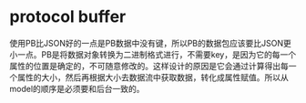 # protocol buffer
使用PB比JSON好的一点是PB数据中没有键，所以PB的数据包应该要比JSON更小一点。PB是将数据对象转换为二进制格式进行，不需要key，是因为它的每一个属性的位置是确定的，不可随意修改的。这样设计的原因是它会通过计算得出每一个属性的大小，然后再根据大小去数据流中获取数据，转化成属性赋值。所以从model的顺序是必须要和后台一致的。
